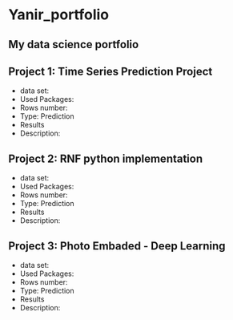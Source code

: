 # Yanir_portfolio
My data science portfolio
-------------------------

## Project 1: Time Series Prediction Project
* data set:
* Used Packages:
* Rows number:
* Type: Prediction
* Results
* Description:


## Project 2: RNF python implementation
* data set:
* Used Packages:
* Rows number:
* Type: Prediction
* Results
* Description:

## Project 3: Photo Embaded - Deep Learning
* data set:
* Used Packages:
* Rows number:
* Type: Prediction
* Results
* Description:
